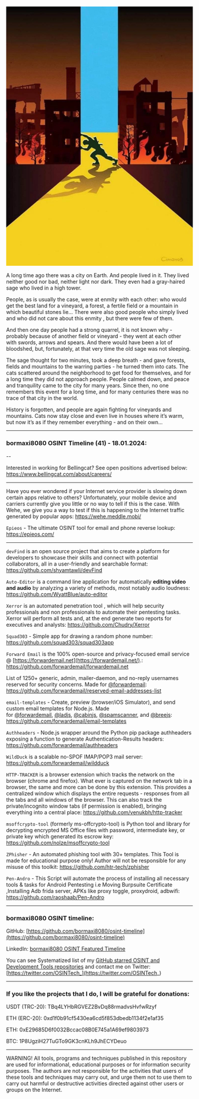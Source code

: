 ![alt text](img/41.jpg)

A long time ago there was a city on Earth. And people lived in it. They lived neither good nor bad, neither light nor dark. They even had a gray-haired sage who lived in a high tower.

People, as is usually the case, were at enmity with each other: who would get the best land for a vineyard, a forest, a fertile field or a mountain in which beautiful stones lie... There were also good people who simply lived and who did not care about this enmity , but there were few of them.

And then one day people had a strong quarrel, it is not known why - probably because of another field or vineyard - they went at each other with swords, arrows and spears. And there would have been a lot of bloodshed, but, fortunately, at that very time the old sage was not sleeping.

The sage thought for two minutes, took a deep breath - and gave forests, fields and mountains to the warring parties - he turned them into cats. The cats scattered around the neighborhood to get food for themselves, and for a long time they did not approach people. People calmed down, and peace and tranquility came to the city for many years. Since then, no one remembers this event for a long time, and for many centuries there was no trace of that city in the world.

History is forgotten, and people are again fighting for vineyards and mountains. Cats now stay close and even live in houses where it’s warm, but now it’s as if they remember everything - and on their own...

----
### bormaxi8080 OSINT Timeline (41) - 18.01.2024:

--

Interested in working for Bellingcat? See open positions advertised below: https://www.bellingcat.com/about/careers/

----

Have you ever wondered if your Internet service provider is slowing down certain apps relative to others? Unfortunately, your mobile device and carriers currently give you little or no way to tell if this is the case. With Wehe, we give you a way to test if this is happening to the Internet traffic generated by popular apps: https://wehe.meddle.mobi/

```Epieos``` - The ultimate OSINT tool for email and phone reverse lookup: https://epieos.com/

----

```devFind``` is an open source project that aims to create a platform for developers to showcase their skills and connect with potential collaborators, all in a user-friendly and searchable format: https://github.com/shyamtawli/devFind

```Auto-Editor``` is a command line application for automatically **editing video and audio** by analyzing a variety of methods, most notably audio loudness: https://github.com/WyattBlue/auto-editor

```Xerror``` is an automated penetration tool , which will help security professionals and non professionals to automate their pentesting tasks. Xerror will perform all tests and, at the end generate two reports for executives and analysts: https://github.com/Chudry/Xerror

```Squad303``` - Simple app for drawing a random phone number: https://github.com/squad303/squad303app

```Forward Email``` is the 100% open-source and privacy-focused email service @ [https://forwardemail.net](https://forwardemail.net/).: https://github.com/forwardemail/forwardemail.net

List of 1250+ generic, admin, mailer-daemon, and no-reply usernames reserved for security concerns. Made for [@forwardemail](https://github.com/forwardemail): https://github.com/forwardemail/reserved-email-addresses-list

```email-templates``` - Create, preview (browser/iOS Simulator), and send custom email templates for Node.js. Made for [@forwardemail](https://github.com/forwardemail), [@ladjs](https://github.com/ladjs), [@cabinjs](https://github.com/cabinjs), [@spamscanner](https://github.com/spamscanner), and [@breejs](https://github.com/breejs): https://github.com/forwardemail/email-templates

```Authheaders``` - Node.js wrapper around the Python pip package authheaders exposing a function to generate Authentication-Results headers: https://github.com/forwardemail/authheaders

```WildDuck``` is a scalable no-SPOF IMAP/POP3 mail server: https://github.com/forwardemail/wildduck

```HTTP-TRACKER``` is a browser extension which tracks the network on the browser (chrome and firefox). What ever is captured on the network tab in a browser, the same and more can be done by this extension. This provides a centralized window which displays the entire requests - responses from all the tabs and all windows of the browser. This can also track the private/incognito window tabs (if permission is enabled), bringing everything into a central place: https://github.com/venukbh/http-tracker

```msoffcrypto-tool``` (formerly ms-offcrypto-tool) is Python tool and library for decrypting encrypted MS Office files with password, intermediate key, or private key which generated its escrow key: https://github.com/nolze/msoffcrypto-tool

```ZPhisher``` - An automated phishing tool with 30+ templates. This Tool is made for educational purpose only! Author will not be responsible for any misuse of this toolkit: https://github.com/htr-tech/zphisher

```Pen-Andro``` - This Script will automate the process of installing all necessary tools & tasks for Android Pentesting i.e Moving Burpsuite Certificate ,Installing Adb frida server, APKs like proxy toggle, proxydroid, adbwifi: https://github.com/raoshaab/Pen-Andro

----
### bormaxi8080 OSINT timeline:

GitHub: [https://github.com/bormaxi8080/osint-timeline](https://github.com/bormaxi8080/osint-timeline)

LinkedIn: [bormaxi8080 OSINT Featured Timeline](https://www.linkedin.com/in/osintech/details/featured/)

You can see Systematized list of my [GitHub starred OSINT and Development Tools repositories](https://github.com/bormaxi8080/github-starred-repos-builder/blob/main/starred_repos.md)
and contact me on Twitter: [https://twitter.com/OSINTech_](https://twitter.com/OSINTech_)

----
### If you like the projects that I do, I will be grateful for donations:

USDT (TRC-20): TBq4LYHbRGVEZ2BvDq88rmadvsHvfwRzyf

ETH (ERC-20): 0xd1f0b91cf5430ea6cd5f853dbedb1134f2e1af35

ETH: 0xE29685D6f0032Bccac08B0E745a1A69ef9803973

BTC: 1P8UgziH27TuGTo9GK3cnKLh9JhECYDeuo

----

WARNING! All tools, programs and techniques published in this repository are used for informational, educational purposes or for information security purposes. The authors are not responsible for the activities that users of these tools and techniques may carry out, and urge them not to use them to carry out harmful or destructive activities directed against other users or groups on the Internet.